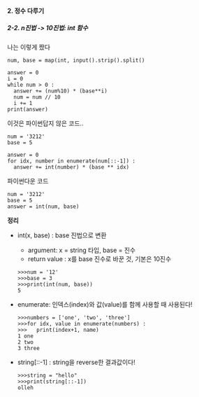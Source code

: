 #### 2. 정수 다루기
##### 2-2. n진법 -> 10진법: int 함수
나는 이렇게 짰다
```
num, base = map(int, input().strip().split()

answer = 0
i = 0
while num > 0 :
  answer += (num%10) * (base**i)
  num = num // 10
  i += 1
print(answer)
```

이것은 파이썬답지 않은 코드..
```
num = '3212'
base = 5

answer = 0
for idx, number in enumerate(num[::-1]) :
  answer += int(number) * (base ** idx)
```


파이썬다운 코드
```
num = '3212'
base = 5
answer = int(num, base)
```

**정리**
* int(x, base) : base 진법으로 변환
  * argument: x = string 타입, base = 진수
  * return value : x를 base 진수로 바꾼 것, 기본은 10진수
  ```
  >>>num = '12'
  >>>base = 3
  >>>print(int(num, base))
  5
  ```

* enumerate: 인덱스(index)와 값(value)를 함께 사용할 때 사용된다!
  ```
  >>>numbers = ['one', 'two', 'three']
  >>>for idx, value in enumerate(numbers) :
  >>>   print(index+1, name)
  1 one
  2 two
  3 three
  ```
* string\[::-1\] : string을 reverse한 결과값이다!
  ```
  >>>string = "hello"
  >>>print(string[::-1])
  olleh
  ```
